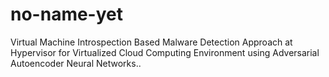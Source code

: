 # no-name-yet
Virtual Machine Introspection Based Malware Detection Approach at Hypervisor for Virtualized Cloud Computing Environment using Adversarial Autoencoder Neural Networks..
